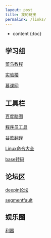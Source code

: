 ```yaml
---
layout: post
title: 我的链接
permalink: /links/
---
```


* content
{:toc}


## 学习组
[菜鸟教程](http://www.runoob.com/)

[实验楼](https://www.shiyanlou.com/)

[慕课网](http://www.imooc.com/)

## 工具栏
[百度脑图](http://naotu.baidu.com/home)

[程序员工具](http://tool.lu/)

[谷歌翻译](https://translate.google.cn/)

[Linux命令大全](http://man.linuxde.net/)

[base转码](http://base64.xpcha.com/indexie.php)

## 论坛区
[deepin论坛](https://bbs.deepin.org/)

[segmentfault](https://segmentfault.com/)

## 娱乐圈
[利器](http://liqi.io/)